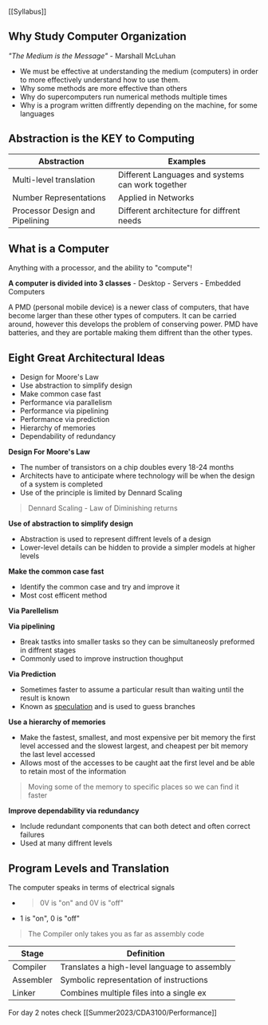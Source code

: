[[Syllabus]]
<h2>Why Study Computer Organization</h2>
<i>"The Medium is the Message"</i> - Marshall McLuhan

- We must be effective at understanding the medium (computers) in order to more effectively understand how to use them.
- Why some methods are more effective than others
- Why do supercomputers run numerical methods multiple times
- Why is a program written diffrently depending on the machine, for some languages 

<h2>Abstraction is the KEY to Computing</h2>

Abstraction | Examples
-|-
Multi-level translation | Different Languages and systems can work together 
Number Representations | Applied in Networks
Processor Design and Pipelining | Different architecture for diffrent needs


<h2>What is a Computer</h2>

Anything with a processor, and the ability to "compute"!

<b>A computer is divided into 3 classes</b>
	- Desktop 
	- Servers
	- Embedded Computers

A PMD (personal mobile device) is a newer class of computers, that have become larger than these other types of computers. It can be carried around, however this develops the problem of conserving power. PMD have batteries, and they are portable making them diffrent than the other types. 

<h2>Eight Great Architectural Ideas</h2>

- Design for Moore's Law
- Use abstraction to simplify design
- Make common case fast
- Performance via parallelism
- Performance via pipelining
- Performance via prediction
- Hierarchy of memories
- Dependability of redundancy 

<b>Design For Moore's Law</b>

- The number of transistors on a chip doubles every 18-24 months
- Architects have to anticipate where technology will be when the design of a system is completed
- Use of the principle is limited by Dennard Scaling

> Dennard Scaling - Law of Diminishing returns

<b>Use of abstraction to simplify design</b>
- Abstraction is used to represent diffrent levels of a design
- Lower-level details can be hidden to provide a simpler models at higher levels

<b>Make the common case fast</b>
- Identify the common case and try and improve it
- Most cost efficent method

<b>Via Parellelism</b>

<b>Via pipelining</b>
- Break tastks into smaller tasks so they can be simultaneosly preformed in diffrent stages
- Commonly used to improve instruction thoughput

<b>Via Prediction</b>
- Sometimes faster to assume a particular result than waiting until the result is known
- Known as <u>speculation</u> and is used to guess branches

<b>Use a hierarchy of memories</b>
- Make the fastest, smallest, and most expensive per bit memory the first level accessed and the slowest largest, and cheapest per bit memory the last level accessed
- Allows most of the accesses to be caught aat the first level and be able to retain most of the information

> Moving some of the memory to specific places so we can find it faster

 <b>Improve dependability via redundancy</b>
 - Include redundant components that can both detect and often correct failures
 - Used at many diffrent levels

<h2>Program Levels and Translation</h2>

The computer speaks in terms of electrical signals
- > 0V is "on" and 0V is "off"
- 1 is "on", 0 is "off"

> The Compiler only takes you as far as assembly code


Stage | Definition
-|-
Compiler | Translates a high-level language to assembly
Assembler | Symbolic representation of instructions
Linker | Combines multiple files into a single ex


For day 2 notes check [[Summer2023/CDA3100/Performance]]

